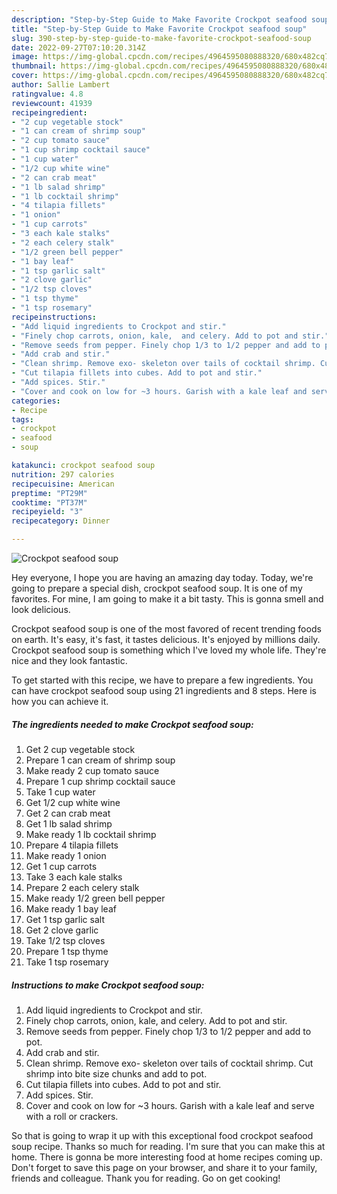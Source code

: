 ```yaml
---
description: "Step-by-Step Guide to Make Favorite Crockpot seafood soup"
title: "Step-by-Step Guide to Make Favorite Crockpot seafood soup"
slug: 390-step-by-step-guide-to-make-favorite-crockpot-seafood-soup
date: 2022-09-27T07:10:20.314Z
image: https://img-global.cpcdn.com/recipes/4964595080888320/680x482cq70/crockpot-seafood-soup-recipe-main-photo.jpg
thumbnail: https://img-global.cpcdn.com/recipes/4964595080888320/680x482cq70/crockpot-seafood-soup-recipe-main-photo.jpg
cover: https://img-global.cpcdn.com/recipes/4964595080888320/680x482cq70/crockpot-seafood-soup-recipe-main-photo.jpg
author: Sallie Lambert
ratingvalue: 4.8
reviewcount: 41939
recipeingredient:
- "2 cup vegetable stock"
- "1 can cream of shrimp soup"
- "2 cup tomato sauce"
- "1 cup shrimp cocktail sauce"
- "1 cup water"
- "1/2 cup white wine"
- "2 can crab meat"
- "1 lb salad shrimp"
- "1 lb cocktail shrimp"
- "4 tilapia fillets"
- "1 onion"
- "1 cup carrots"
- "3 each kale stalks"
- "2 each celery stalk"
- "1/2 green bell pepper"
- "1 bay leaf"
- "1 tsp garlic salt"
- "2 clove garlic"
- "1/2 tsp cloves"
- "1 tsp thyme"
- "1 tsp rosemary"
recipeinstructions:
- "Add liquid ingredients to Crockpot and stir."
- "Finely chop carrots, onion, kale,  and celery. Add to pot and stir."
- "Remove seeds from pepper. Finely chop 1/3 to 1/2 pepper and add to pot."
- "Add crab and stir."
- "Clean shrimp. Remove exo- skeleton over tails of cocktail shrimp. Cut shrimp into bite size chunks and add to pot."
- "Cut tilapia fillets into cubes. Add to pot and stir."
- "Add spices. Stir."
- "Cover and cook on low for ~3 hours. Garish with a kale leaf and serve with a roll or crackers."
categories:
- Recipe
tags:
- crockpot
- seafood
- soup

katakunci: crockpot seafood soup 
nutrition: 297 calories
recipecuisine: American
preptime: "PT29M"
cooktime: "PT37M"
recipeyield: "3"
recipecategory: Dinner

---
```



![Crockpot seafood soup](https://img-global.cpcdn.com/recipes/4964595080888320/680x482cq70/crockpot-seafood-soup-recipe-main-photo.jpg)

Hey everyone, I hope you are having an amazing day today. Today, we're going to prepare a special dish, crockpot seafood soup. It is one of my favorites. For mine, I am going to make it a bit tasty. This is gonna smell and look delicious.



Crockpot seafood soup is one of the most favored of recent trending foods on earth. It's easy, it's fast, it tastes delicious. It's enjoyed by millions daily. Crockpot seafood soup is something which I've loved my whole life. They're nice and they look fantastic.


To get started with this recipe, we have to prepare a few ingredients. You can have crockpot seafood soup using 21 ingredients and 8 steps. Here is how you can achieve it.

<!--inarticleads1-->

##### The ingredients needed to make Crockpot seafood soup:

1. Get 2 cup vegetable stock
1. Prepare 1 can cream of shrimp soup
1. Make ready 2 cup tomato sauce
1. Prepare 1 cup shrimp cocktail sauce
1. Take 1 cup water
1. Get 1/2 cup white wine
1. Get 2 can crab meat
1. Get 1 lb salad shrimp
1. Make ready 1 lb cocktail shrimp
1. Prepare 4 tilapia fillets
1. Make ready 1 onion
1. Get 1 cup carrots
1. Take 3 each kale stalks
1. Prepare 2 each celery stalk
1. Make ready 1/2 green bell pepper
1. Make ready 1 bay leaf
1. Get 1 tsp garlic salt
1. Get 2 clove garlic
1. Take 1/2 tsp cloves
1. Prepare 1 tsp thyme
1. Take 1 tsp rosemary




<!--inarticleads2-->

##### Instructions to make Crockpot seafood soup:

1. Add liquid ingredients to Crockpot and stir.
1. Finely chop carrots, onion, kale,  and celery. Add to pot and stir.
1. Remove seeds from pepper. Finely chop 1/3 to 1/2 pepper and add to pot.
1. Add crab and stir.
1. Clean shrimp. Remove exo- skeleton over tails of cocktail shrimp. Cut shrimp into bite size chunks and add to pot.
1. Cut tilapia fillets into cubes. Add to pot and stir.
1. Add spices. Stir.
1. Cover and cook on low for ~3 hours. Garish with a kale leaf and serve with a roll or crackers.




So that is going to wrap it up with this exceptional food crockpot seafood soup recipe. Thanks so much for reading. I'm sure that you can make this at home. There is gonna be more interesting food at home recipes coming up. Don't forget to save this page on your browser, and share it to your family, friends and colleague. Thank you for reading. Go on get cooking!
